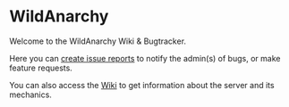 # WildAnarchy
Welcome to the WildAnarchy Wiki & Bugtracker. 

Here you can [create issue reports](https://github.com/crimenoodle/WildAnarchy/issues) to notify the admin(s) of bugs, or make feature requests. 

You can also access the [Wiki](https://github.com/crimenoodle/WildAnarchy/wiki) to get information about the server and its mechanics.
